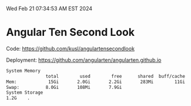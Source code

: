 Wed Feb 21 07:34:53 AM EST 2024

# Angular Ten Second Look

Code: https://github.com/kusl/angulartensecondlook

Deployment: https://github.com/angularten/angularten.github.io

```bash
System Memory
               total        used        free      shared  buff/cache   available
Mem:            15Gi       2.0Gi       2.2Gi       283Mi        11Gi        13Gi
Swap:          8.0Gi       108Mi       7.9Gi
System Storage
1.2G	.
